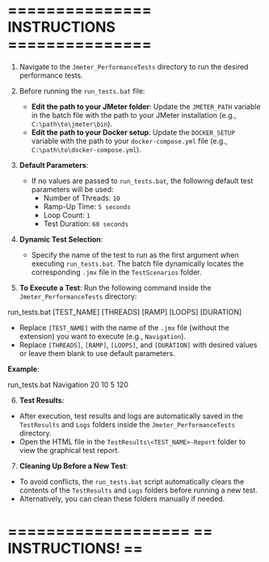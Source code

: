 =============== INSTRUCTIONS ===============
=

1. Navigate to the `Jmeter_PerformanceTests` directory to run the desired performance tests.

2. Before running the `run_tests.bat` file:
   - **Edit the path to your JMeter folder**:
     Update the `JMETER_PATH` variable in the batch file with the path to your JMeter installation (e.g., `C:\path\to\jmeter\bin`).
   - **Edit the path to your Docker setup**:
     Update the `DOCKER_SETUP` variable with the path to your `docker-compose.yml` file (e.g., `C:\path\to\docker-compose.yml`).

3. **Default Parameters**:
   - If no values are passed to `run_tests.bat`, the following default test parameters will be used:
     - Number of Threads: `10`
     - Ramp-Up Time: `5 seconds`
     - Loop Count: `1`
     - Test Duration: `60 seconds`

4. **Dynamic Test Selection**:
   - Specify the name of the test to run as the first argument when executing `run_tests.bat`. The batch file dynamically locates the corresponding `.jmx` file in the `TestScenarios` folder.

5. **To Execute a Test**:
   Run the following command inside the `Jmeter_PerformanceTests` directory:

run_tests.bat [TEST_NAME] [THREADS] [RAMP] [LOOPS] [DURATION]

- Replace `[TEST_NAME]` with the name of the `.jmx` file (without the extension) you want to execute (e.g., `Navigation`).
- Replace `[THREADS]`, `[RAMP]`, `[LOOPS]`, and `[DURATION]` with desired values or leave them blank to use default parameters.

**Example**:

run_tests.bat Navigation 20 10 5 120

6. **Test Results**:
- After execution, test results and logs are automatically saved in the `TestResults` and `Logs` folders inside the `Jmeter_PerformanceTests` directory.
- Open the HTML file in the `TestResults\<TEST_NAME>-Report` folder to view the graphical test report.

7. **Cleaning Up Before a New Test**:
- To avoid conflicts, the `run_tests.bat` script automatically clears the contents of the `TestResults` and `Logs` folders before running a new test.
- Alternatively, you can clean these folders manually if needed.

===================
== INSTRUCTIONS! ==
===================



